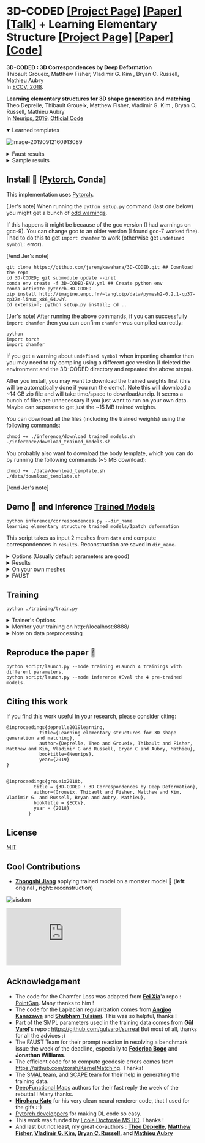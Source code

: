 # **3D-CODED** [[Project Page]](http://imagine.enpc.fr/~groueixt/3D-CODED/index.html) [[Paper]](https://arxiv.org/abs/1806.05228) [[Talk]](http://imagine.enpc.fr/~groueixt/3D-CODED/ECCV_6Dpose_Workshop_Groueix.pptx) + **Learning Elementary Structure** [[Project Page]](http://imagine.enpc.fr/~deprellt/atlasnet2/) [[Paper]](https://arxiv.org/abs/1908.04725) [[Code]](https://github.com/TheoDEPRELLE/AtlasNetV2)



 **3D-CODED : 3D Correspondences by Deep Deformation** <br>Thibault Groueix,  Matthew Fisher, Vladimir G. Kim , Bryan C. Russell, Mathieu Aubry  <br>
In [ECCV, 2018](http://openaccess.thecvf.com/ECCV2018.py).

 **Learning elementary structures for 3D shape generation and matching** <br>Theo Deprelle, Thibault Groueix,  Matthew Fisher, Vladimir G. Kim , Bryan C. Russell, Mathieu Aubry  <br>
In [Neurips, 2019](https://neurips.cc/Register2?showPanel=2). [Official Code](https://github.com/TheoDEPRELLE/AtlasNetV2)

<details open><summary>Learned templates</summary>


![image-20190912160913089](./README/learned_templates.png)

<details><summary>Faust results</summary>


| Method                                               | L2 Train SURREAL | L2 Val SURREAL | Faust Intra results | Faust Inter results |
| ---------------------------------------------------- | --------------- |  --------------- | ------------------- | ------------------- |
| **3D-CODED**                                         | 1.098 | 1.315   | 1.747         |2.641               |
| **Points Translation 3D**                              |9.980 | 1.263 | **1.626** | 2.714 |
| **Patch Deformation  3D**                             | 1.028| 1.436      |1.742               | **2.578**    |
| **Points Translation + Patch Deformation 3D**           |**0.969**| **1.173** |1.676              | 2.779       |
| **Points Translation 2D**                              | 1.09 | 1.54 | 2.054 | 3.005 |
| **Patch Deformation 2D**                             | 6.354            | 6.767          | 4.46                | 5.420               |
| **Points Translation 10D**                              | **0.906**        | **1.064**      | 1.799               | 2.707               |
| **Patch Deformation  10D**                             | 0.952            | 1.183          | 1.683               | 2.83                |


</details>



</details>

<details><summary>Sample results</summary>
Input : 2 meshes<br>
Task : put them in point-wise correspondence. (suggested by color)

<img src="README/mesh25.ply.gif" style="zoom:80%" /><img src="README/25RecBestRotReg.ply.gif" style="zoom:80%" />

<img src="README/mesh8.ply.gif" style="zoom:80%" /><img src="README/8RecBestRotReg.ply.gif" style="zoom:80%" />
</details>


## Install :construction_worker: [[Pytorch](http://pytorch.org/), Conda]

This implementation uses [Pytorch](http://pytorch.org/). 

[Jer's note]
When running the `python setup.py` command (last one below) you might get a bunch of [odd warnings](https://github.com/ThibaultGROUEIX/3D-CODED/issues/4). 

If this happens it might be because of the gcc version (I had warnings on gcc-9). You can change gcc to an older version (I found gcc-7 worked fine). I had to do this to get `import chamfer` to work (otherwise get `undefined symbol:` error).

[/end Jer's note]

```shell
git clone https://github.com/jeremykawahara/3D-CODED.git ## Download the repo
cd 3D-CODED; git submodule update --init
conda env create -f 3D-CODED-ENV.yml ## Create python env
conda activate pytorch-3D-CODED
pip install http://imagine.enpc.fr/~langloip/data/pymesh2-0.2.1-cp37-cp37m-linux_x86_64.whl
cd extension; python setup.py install; cd ..
```

[Jer's note] 
After running the above commands, if you can successfully `import chamfer` then you can confirm `chamfer` was compiled correctly:
```shell
python
import torch
import chamfer
```

If you get a warning about `undefined symbol` when importing chamfer then you may need to try compling using a different gcc version (I deleted the environment and the 3D-CODED directory and repeated the above steps).

After you install, you may want to download the trained weights first (this will be automatically done if you run the demo).
Note this will download a ~14 GB zip file and will take time/space to download/unzip.
It seems a bunch of files are unnecessary if you just want to run on your own data.
Maybe can seperate to get just the ~15 MB trained weights.

You can download all the files (including the trained weights) using the following commands:

```shell
chmod +x ./inference/download_trained_models.sh
./inference/download_trained_models.sh
```

You probably also want to download the body template, which you can do by running the following commands (~5 MB download):

```shell
chmod +x ./data/download_template.sh
./data/download_template.sh
```

[/end Jer's note]


## Demo :train2: and Inference [Trained Models](https://drive.google.com/file/d/1ZAjOuTaeDrKJbFffzLnLn_K-C86fYCXs/view)

```shell
python inference/correspondences.py --dir_name learning_elementary_structure_trained_models/1patch_deformation
```
This script takes as input 2 meshes from ```data``` and compute correspondences in ```results```. Reconstruction are saved in ```dir_name```.

<details><summary>Options  (Usually default parameters are good)</summary>


```python
# Key parameters
'--dir_name', type=str, default="",  help='dirname')
'--inputA', type=str, default =  "data/example_0.ply",  help='your path to mesh 0'
'--inputB', type=str, default =  "data/example_1.ply",  help='your path to mesh 1'

# Secondary parameters
'--HR', type=int, default=1, help='Use high Resolution template for better precision in the nearest neighbor step ?'
'--reg_num_steps', type=int, default=3000, help='number of epochs to train for during the regression step'
'--num_points', type=int, default = 6890,  help='number of points fed to poitnet'
'--num_angles', type=int, default = 100,  help='number of angle in the search of optimal reconstruction. Set to 1, if you mesh are already facing the cannonical 				direction as in data/example_1.ply'
'--env', type=str, default="CODED", help='visdom environment'
'--clean', type=int, default=0, help='if 1, remove points that dont belong to any edges'
'--scale', type=int, default=0, help='if 1, scale input mesh to have same volume as the template'
'--project_on_target', type=int, default=0, help='if 1, projects predicted correspondences point on target mesh'
'--randomize', type=int, default=0, help='if 1, projects predicted correspondences point on target mesh'
'--LR_input', type=int, default=1, help='Use Low Resolution Input '
```
</details>

<details><summary>Results  </summary>


* **Initial guesses** for *example0* and *example1*:

<img src="README/example_0InitialGuess.ply.gif" style="zoom:80%" /><img src="README/example_1InitialGuess.ply.gif" style="zoom:80%" />

* **Final reconstruction** for *example0* and *example1*:

<img src="README/example_0FinalReconstruction.ply.gif" style="zoom:80%" /><img src="README/example_1FinalReconstruction.ply.gif" style="zoom:80%" />

</details>

<details><summary>On your own meshes  </summary>

You need to make sure your meshes are preprocessed correctly :

* The meshes are loaded with **Trimesh**, which should support a bunch of formats, but I only tested ```.ply``` files. Good converters include [**Assimp**](https://github.com/assimp/assimp) and [Pymesh](https://github.com/qnzhou/PyMesh).


* The trunk axis is the **Y axis** (visualize your mesh against the mesh in ```data``` to make sure they are normalized in the same way). 
* the **scale** should be about 1.7 for a standing human (meaning the unit for the point cloud is the ```m```). You can automatically scale them with the flag ```--scale 1```




--> Failure modes instruction : :warning:

- Sometimes the reconstruction is flipped, which break the correspondences. In the easiest case where you meshes are registered in the same orientation, you can just fix this angle in ```correspondence.py``` line 240, to avoid the flipping problem. Also note from this line that the angle search only looks in [-90°,+90°].

- Check the presence of lonely outliers that break the Pointnet encoder. You could try to remove them with the ```--clean``` flag.

</details>

<details><summary>FAUST </summary>

* If you want to use ```inference/correspondences.py``` to process a hole dataset, like FAUST test set, you can use ```./inference/script.py```, for the FAUST inter challenge. **Good luck :-)**

</details>



## Training



```shell
python ./training/train.py
```

<details><summary> Trainer's Options</summary>

```python
'--point_translation', type=int, default=0, help='point_translation'
'--dim_template', type=int, default=3, help='dim_template'
'--patch_deformation', type=int, default=0, help='patch_deformation'
'--dim_out_patch', type=int, default=3, help='dim_out_patch'
'--start_from', type=str, default="TEMPLATE", choices=["TEMPLATE, SOUP, TRAINDATA"] ,help='dim_out_patch'
```
</details>

<details><summary> Monitor your training on http://localhost:8888/</summary>

![visdom](./README/1532524819586.png)

</details>

<details><summary> Note on data preprocessing  </summary>


The generation process of the dataset is quite heavy so we provide our processed data. Should you want to reproduce the preprocessing, go to ```data/README.md```. Brace yourselve :-)

</details>



## Reproduce the paper :train2:

```shell
python script/launch.py --mode training #Launch 4 trainings with different parameters.
python script/launch.py --mode inference #Eval the 4 pre-trained models.
```



## Citing this work 

If you find this work useful in your research, please consider citing:



```
@inproceedings{deprelle2019learning,
  			title={Learning elementary structures for 3D shape generation and matching},
  			author={Deprelle, Theo and Groueix, Thibault and Fisher, Matthew and Kim, Vladimir G and Russell, Bryan C and Aubry, Mathieu},
  			booktitle={Neurips},
  			year={2019}
}
```

##  

```
@inproceedings{groueix2018b,
          title = {3D-CODED : 3D Correspondences by Deep Deformation},
          author={Groueix, Thibault and Fisher, Matthew and Kim, Vladimir G. and Russell, Bryan and Aubry, Mathieu},
          booktitle = {ECCV},
          year = {2018}
        }
```

## 

## License

[MIT](https://github.com/ThibaultGROUEIX/AtlasNet/blob/master/license_MIT)



## Cool Contributions

* **[Zhongshi Jiang](https://cs.nyu.edu/~zhongshi/)** applying trained model on a monster model :japanese_ogre: (**left**: original , **right:** reconstruction)

![visdom](./README/image.png)

[![Analytics](https://ga-beacon.appspot.com/UA-91308638-2/github.com/ThibaultGROUEIX/3D-CODED/readme.md?pixel)](https://github.com/ThibaultGROUEIX/3D-CODED/)



## Acknowledgement

- The code for the Chamfer Loss was adapted from **[Fei Xia](http://fxia.me/)**'a repo : [PointGan](https://github.com/fxia22/pointGAN). Many thanks to him !
- The code for the Laplacian regularization comes from [**Angjoo** **Kanazawa**](https://people.eecs.berkeley.edu/~kanazawa/) and [**Shubham** **Tulsiani**](https://people.eecs.berkeley.edu/~shubhtuls/). This was so helpful, thanks !
- Part of the SMPL parameters used in the training data comes from [**Gül** **Varol**](https://www.di.ens.fr/~varol/)'s repo : https://github.com/gulvarol/surreal But most of all, thanks for all the advices :)
- The FAUST Team for their prompt reaction in resolving a benchmark issue the week of the deadline, especially to [**Federica** **Bogo**](https://ps.is.tuebingen.mpg.de/person/fbogo) and **Jonathan Williams**.
- The efficient code for to compute geodesic errors comes from  https://github.com/zorah/KernelMatching. Thanks!
- The [SMAL](http://smalr.is.tue.mpg.de/) team, and [SCAPE](https://ai.stanford.edu/~drago/Projects/scape/scape.html) team for their help in generating the training data.
- [DeepFunctional Maps](https://arxiv.org/abs/1704.08686) authors for their fast reply the week of the rebuttal ! Many thanks.
- **[Hiroharu Kato](http://hiroharu-kato.com/projects_en/neural_renderer.html)** for his very clean neural renderer code, that I used for the gifs :-)
- [Pytorch developpers](https://github.com/pytorch/pytorch) for making DL code so easy.
- This work was funded by [Ecole Doctorale MSTIC](http://www.univ-paris-est.fr/fr/-ecole-doctorale-mathematiques-et-stic-mstic-ed-532/). Thanks !
- And last but not least, my great co-authors : **[Theo Deprelle](http://imagine.enpc.fr/~deprellt/)**,  **[Matthew Fisher](http://graphics.stanford.edu/~mdfisher/publications.html), [Vladimir G. Kim](http://vovakim.com/), [Bryan C. Russell](http://bryanrussell.org/), and [Mathieu Aubry](http://imagine.enpc.fr/~aubrym/cv.html)**

